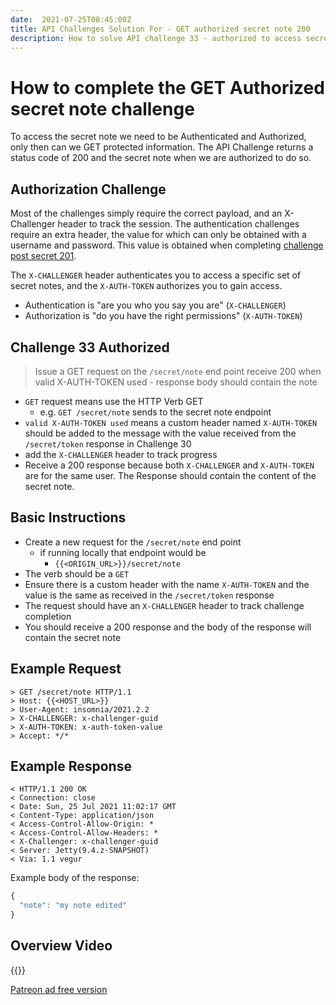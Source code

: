 ```yaml
---
date:  2021-07-25T08:45:00Z
title: API Challenges Solution For - GET authorized secret note 200
description: How to solve API challenge 33 - authorized to access secret note 200
---
```


# How to complete the GET Authorized secret note challenge

To access the secret note we need to be Authenticated and Authorized, only then can we GET protected information.
The API Challenge returns a status code of 200 and the secret note when we are authorized to do so.

## 	Authorization Challenge

Most of the challenges simply require the correct payload, and an X-Challenger header to track the session. The authentication challenges require an extra header, the value for which can only be obtained with a username and password. This value is obtained when completing [challenge post secret 201](/apichallenges/solutions/authentication/post-secret-201).

The `X-CHALLENGER` header authenticates you to access a specific set of secret notes, and the `X-AUTH-TOKEN` authorizes you to gain access.

- Authentication is "are you who you say you are" (`X-CHALLENGER`)
- Authorization is "do you have the right permissions" (`X-AUTH-TOKEN`)


## Challenge 33 Authorized

> Issue a GET request on the `/secret/note` end point receive 200 when valid X-AUTH-TOKEN used - response body should contain the note

- `GET` request means use the HTTP Verb GET
    - e.g. `GET /secret/note` sends to the secret note endpoint
- `valid X-AUTH-TOKEN used` means a custom header named `X-AUTH-TOKEN` should be added to the message with the value received from the `/secret/token` response in Challenge 30
- add the `X-CHALLENGER` header to track progress
- Receive a 200 response because both `X-CHALLENGER` and `X-AUTH-TOKEN` are for the same user. The Response should contain the content of the secret note.

## Basic Instructions

- Create a new request for the `/secret/note` end point
    - if running locally that endpoint would be
        - `{{<ORIGIN_URL>}}/secret/note`
- The verb should be a `GET`
- Ensure there is a custom header with the name `X-AUTH-TOKEN` and the value is the same as received in the `/secret/token` response
- The request should have an `X-CHALLENGER` header to track challenge completion
- You should receive a 200 response and the body of the response will contain the secret note

## Example Request

~~~~~~~~
> GET /secret/note HTTP/1.1
> Host: {{<HOST_URL>}}
> User-Agent: insomnia/2021.2.2
> X-CHALLENGER: x-challenger-guid
> X-AUTH-TOKEN: x-auth-token-value
> Accept: */*
~~~~~~~~

## Example Response

~~~~~~~~
< HTTP/1.1 200 OK
< Connection: close
< Date: Sun, 25 Jul 2021 11:02:17 GMT
< Content-Type: application/json
< Access-Control-Allow-Origin: *
< Access-Control-Allow-Headers: *
< X-Challenger: x-challenger-guid
< Server: Jetty(9.4.z-SNAPSHOT)
< Via: 1.1 vegur
~~~~~~~~

Example body of the response:

```javascript
{
  "note": "my note edited"
}
```

## Overview Video

{{<youtube-embed key="2uRpzr2OmEY" title="Solution to Get authorization challenge using header">}}

[Patreon ad free version](https://www.patreon.com/posts/54089625)




